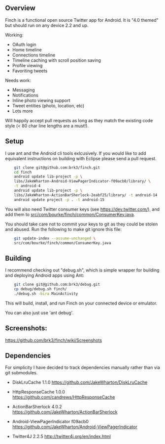 Overview
--------
Finch is a functional open source Twitter app for Android.  It is "4.0 themed"
but should run on any device 2.2 and up.

Working:
* OAuth login
* Home timeline
* Connections timeline
* Timeline caching with scroll position saving
* Profile viewing
* Favoriting tweets

Needs work:
* Messaging
* Notifications
* Inline photo viewing support
* Tweet entities (photo, location, etc)
* Lots more

Will happily accept pull requests as long as they match the existing code
style (< 80 char line lengths are a must!).

Setup
-----
I use ant and the Android cli tools exlcusively.  If you would like to add
equivalent instructions on building with Eclipse please send a pull request.
```bash
    git clone git@github.com:brk3/finch.git
    cd finch
    android update lib-project -p \
    libs/JakeWharton-Android-ViewPagerIndicator-f09acb0/library/ \
    -t android-4
    android update lib-project -p \
    libs/JakeWharton-ActionBarSherlock-2eabf25/library/ -t android-14
    android update project -p . -t android-15
```

You will also need Twitter consumer keys (see https://dev.twitter.com/), and
add them to [src/com/bourke/finch/common/ConsumerKey.java](https://github.com/brk3/finch/blob/master/src/com/bourke/finch/common/ConsumerKey.java).

You should take care not to commit your keys to git as they could be stolen and
abused.  Run the following to make git ignore this file:

```bash
    git update-index --assume-unchanged \
    src/com/bourke/finch/common/ConsumerKey.java
```

Building
--------
I recommend checking out "debug.sh", which is simple wrapper for building and
deploying Android apps using Ant:
```bash
    git clone git@github.com:brk3/debug.git
    cp debug/debug.sh finch/
    ./debug.sh -bira MainActivity
```

This will build, install, and run Finch on your connected device or emulator.

You can also just use 'ant debug'.

Screenshots:
------------
https://github.com/brk3/finch/wiki/Screenshots

Dependencies
------------
For simplicity I have decided to track dependencies manually rather than via
git submodules.

* DiskLruCache 1.1.0
  https://github.com/JakeWharton/DiskLruCache

* HttpResponseCache 1.0.0
  https://github.com/candrews/HttpResponseCache

* ActionBarSherlock 4.0.2
  https://github.com/JakeWharton/ActionBarSherlock

* Android-ViewPagerIndicator f09acb0
  https://github.com/JakeWharton/Android-ViewPagerIndicator

* Twitter4J 2.2.5
  http://twitter4j.org/en/index.html
